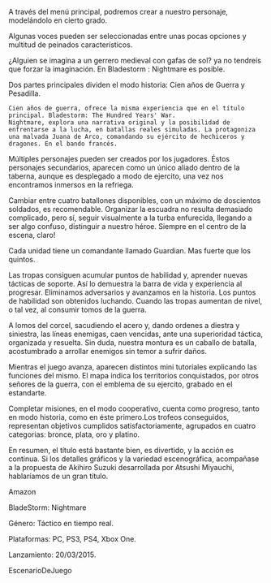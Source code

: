 





A través del menú principal, podremos crear a nuestro personaje, modelándolo en cierto grado.

Algunas voces pueden ser seleccionadas entre unas pocas opciones y multitud de peinados característicos.

¿Alguien se imagina a un gerrero medieval con gafas de sol? ya no tendreís que forzar la imaginación. En Bladestorm : Nightmare es posible.


Dos partes principales dividen el modo historia: Cien años de Guerra y Pesadilla.

    Cien años de guerra, ofrece la misma experiencia que en el título principal. Bladestorm: The Hundred Years' War.
    Nightmare, explora una narrativa original y la posibilidad de enfrentarse a la lucha, en batallas reales simuladas. La protagoniza una malvada Juana de Arco, comandando su ejército de hechiceros y dragones. En el bando francés.


Múltiples personajes  pueden ser creados por los jugadores. Éstos personajes secundarios, aparecen como un único aliado dentro de la taberna, aunque es desplegado a modo de ejercito, una vez nos encontramos inmersos en la refriega.


Cambiar entre cuatro batallones disponibles, con un máximo de doscientos soldados, es recomendable. Organizar la escuadra no resulta demasiado complicado, pero sí, seguir visualmente a la turba enfurecida, llegando a ser algo confuso, distinguir a nuestro héroe. Siempre en el centro de la escena, claro!

Cada unidad tiene un comandante llamado Guardian. Mas fuerte que los quintos.


Las tropas consiguen acumular puntos de habilidad y, aprender nuevas tácticas de soporte. Así lo demuestra la barra de vida y experiencia al progresar. Eliminamos adversarios y avanzamos en la historia. Los puntos de habilidad son obtenidos luchando. Cuando las tropas aumentan de nivel, o tal vez, al consumir tomos de la guerra.


A lomos del corcel, sacudiendo el acero y, dando ordenes a diestra y siniestra, las líneas enemigas, caen vencidas, ante una superioridad táctica, organizada y resuelta. Sin duda, nuestra montura es un caballo de batalla, acostumbrado a arrollar enemigos sin temor a sufrir daños.


Mientras el juego avanza, aparecen distintos mini tutoriales explicando las funciones del mismo. El mapa indica los territorios conquistados, por otros señores de la guerra, con el emblema de su ejercito, grabado en el estandarte.


Completar misiones, en el modo cooperativo, cuenta como progreso, tanto en modo historia, como en éste primero.Los trofeos conseguidos, representan objetivos cumplidos satisfactoriamente, agrupados en cuatro categorias: bronce, plata, oro y platino.


En resumen, el título está bastante bien, es divertido, y la acción es continua. Si los detalles gráficos y la variedad escenográfica, acompañase a la propuesta de Akihiro Suzuki desarrollada por Atsushi Miyauchi, hablaríamos de un gran título.









Amazon

BladeStorm: Nightmare







Género: Táctico en tiempo real.

Plataformas: PC, PS3, PS4, Xbox One.

Lanzamiento: 20/03/2015.



EscenarioDeJuego
